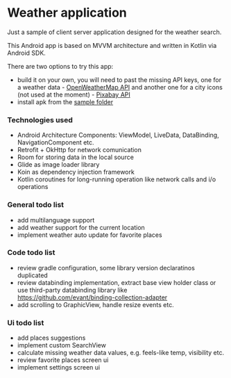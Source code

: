 # Weather application

Just a sample of client server application designed for the weather search.
 
This Android app is based on MVVM architecture and written in Kotlin via Android SDK.

There are two options to try this app:
 - build it on your own, you will need to past the missing API keys, 
      one for a weather data - [OpenWeatherMap API](https://openweathermap.org/api)
      and another one for a city icons (not used at the moment) - [Pixabay API](https://pixabay.com/api/docs/)
 - install apk from the [sample folder](/sample)
 
### Technologies used
  - Android Architecture Components: ViewModel, LiveData, DataBinding, NavigationComponent etc.
  - Retrofit + OkHttp for network comunication
  - Room for storing data in the local source
  - Glide as image loader library
  - Koin as dependency injection framework
  - Kotlin coroutines for long-running operation like network calls and i/o operations
  
 ### General todo list
  - add multilanguage support
  - add weather support for the current location
  - implement weather auto update for favorite places
 
 ### Code todo list
  - review gradle configuration, some library version declaratinos duplicated
  - review databinding implementation, extract base view holder class or use third-party databinding library like https://github.com/evant/binding-collection-adapter
  - add scrolling to GraphicView, handle resize events etc.
 
 ### Ui todo list
  - add places suggestions
  - implement custom SearchView
  - calculate missing weather data values, e.g. feels-like temp, visibility etc.
  - review favorite places screen ui
  - implement settings screen ui

